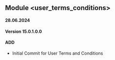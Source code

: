 ## Module <user_terms_conditions>

#### 28.06.2024
#### Version 15.0.1.0.0
#### ADD
 - Initial Commit for User Terms and Conditions
